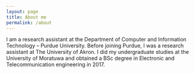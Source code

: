 ```yaml
---
layout: page
title: About me
permalink: /about
---
```

I am a research assistant at the Department of Computer and Information Technology – Purdue University. Before joining Purdue, I was a research assistant at The University of Akron. I did my undergraduate studies at the University of Moratuwa and obtained a BSc degree in Electronic and Telecommunication engineering in 2017.
